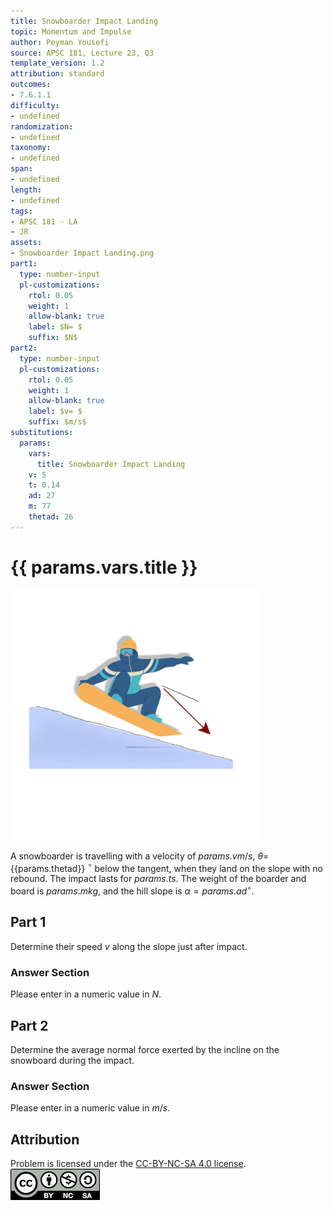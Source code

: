 ```yaml
---
title: Snowboarder Impact Landing
topic: Momentum and Impulse
author: Peyman Yousefi
source: APSC 181, Lecture 23, Q3
template_version: 1.2
attribution: standard
outcomes:
- 7.6.1.1
difficulty:
- undefined
randomization:
- undefined
taxonomy:
- undefined
span:
- undefined
length:
- undefined
tags:
- APSC 181 - LA
- JR
assets:
- Snowboarder Impact Landing.png
part1:
  type: number-input
  pl-customizations:
    rtol: 0.05
    weight: 1
    allow-blank: true
    label: $N= $
    suffix: $N$
part2:
  type: number-input
  pl-customizations:
    rtol: 0.05
    weight: 1
    allow-blank: true
    label: $v= $
    suffix: $m/s$
substitutions:
  params:
    vars:
      title: Snowboarder Impact Landing
    v: 5
    t: 0.14
    ad: 27
    m: 77
    thetad: 26
---
```

# {{ params.vars.title }}
<img src="Snowboarder Impact Landing.png" width=400>

A snowboarder is travelling with a velocity of ${{params.v}}m/s$, $\theta=$ {{params.thetad}} $^\circ$ below the tangent, when they land on the slope with no rebound.
The impact lasts for ${{params.t}} s$.
The weight of the boarder and board is ${{params.m}}kg$, and the hill slope is $\alpha= {{params.ad}} ^\circ$.

## Part 1

Determine their speed $v$ along the slope just after impact.

### Answer Section

Please enter in a numeric value in $N$.

## Part 2

Determine the average normal force exerted by the incline on the snowboard during the impact.

### Answer Section

Please enter in a numeric value in $m/s$.

## Attribution

Problem is licensed under the [CC-BY-NC-SA 4.0 license](https://creativecommons.org/licenses/by-nc-sa/4.0/).<br> ![The Creative Commons 4.0 license requiring attribution-BY, non-commercial-NC, and share-alike-SA license.](https://raw.githubusercontent.com/firasm/bits/master/by-nc-sa.png)